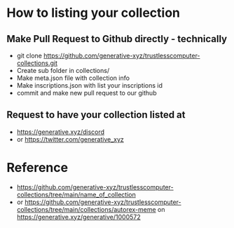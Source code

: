# How to listing your collection

## Make Pull Request to Github directly - technically

- git clone https://github.com/generative-xyz/trustlesscomputer-collections.git
- Create sub folder in collections/
- Make meta.json file with collection info
- Make inscriptions.json with list your inscriptions id
- commit and make new pull request to our github

## Request to have your collection listed at

- https://generative.xyz/discord
- or https://twitter.com/generative_xyz

# Reference
- https://github.com/generative-xyz/trustlesscomputer-collections/tree/main/name_of_collection
- or https://github.com/generative-xyz/trustlesscomputer-collections/tree/main/collections/autorex-meme on https://generative.xyz/generative/1000572 
